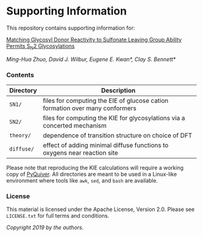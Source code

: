 # Supporting Information

This repository contains supporting information for:<p>
<u>Matching Glycosyl Donor Reactivity to Sulfonate Leaving Group Ability Permits S<sub>N</sub>2 Glycosylations</u><p>

*Ming-Hua Zhuo, David J. Wilbur, Eugene E. Kwan\*, Clay S. Bennett\**

### Contents

| Directory  | Description |
| ------------- | ------------- |
| `SN1/` | files for computing the EIE of glucose cation formation over many conformers |
| `SN2/` | files for computing the KIE for glycosylations via a concerted mechanism |
| `theory/` | dependence of transition structure on choice of DFT|
| `diffuse/` | effect of adding minimal diffuse functions to oxygens near reaction site |

Please note that reproducing the KIE calculations will require a working copy of [PyQuiver](https://www.github.com/ekwan/PyQuiver).  All directories are meant to be used in a Linux-like environment where tools like `awk`, `sed`, and `bash` are available.

### License

This material is licensed under the Apache License, Version 2.0.  Please see `LICENSE.txt` for full terms and conditions.

*Copyright 2019 by the authors.*
